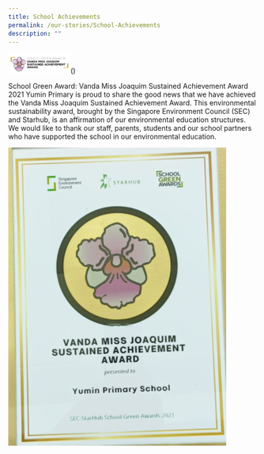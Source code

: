 ```yaml
---
title: School Achievements
permalink: /our-stories/School-Achievements
description: ""
---
```

<img src="/images/achieve1.png" 
     style="width:25%">()

School Green Award: Vanda Miss Joaquim Sustained Achievement Award 2021 Yumin Primary is proud to share the good news that we have achieved the Vanda Miss Joaquim Sustained Achievement Award. This environmental sustainability award, brought by the Singapore Environment Council (SEC) and Starhub, is an affirmation of our environmental education structures. We would like to thank our staff, parents, students and our school partners who have supported the school in our environmental education.

![](/images/achieve2.png)